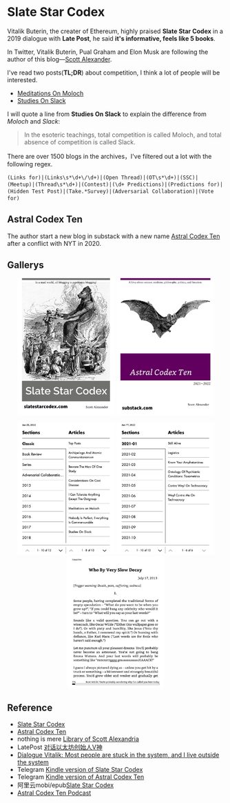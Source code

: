 # Slate Star Codex

Vitalik Buterin, the creater of Ethereum, highly praised **Slate Star Codex** in a 2019 dialogue with **Late Post**, he said **it's informative,  feels like 5 books**.

In Twitter, Vitalik Buterin, Pual Graham and Elon Musk are following the author of this blog—[Scott Alexander](https://twitter.com/slatestarcodex).

I've read two posts(**TL;DR**) about competition, I think a lot of people will be interested.

 - [Meditations On Moloch](https://slatestarcodex.com/2014/07/30/meditations-on-moloch/)
 - [Studies On Slack](https://slatestarcodex.com/2020/05/12/studies-on-slack/)

I will quote a line from **Studies On Slack** to explain the difference from *Moloch* and *Slack*:

>In the esoteric teachings, total competition is called Moloch, and total absence of competition is called Slack.

There are over 1500 blogs in the archives，I've filtered out a lot with the following regex.

```
(Links for)|(Links\s*\d+\/\d+)|(Open Thread)|(OT\s*\d+)|(SSC)|(Meetup)|(Thread\s*\d+)|(Contest)|(\d+ Predictions)|(Predictions for)|(Hidden Test Post)|(Take.*Survey)|(Adversarial Collaboration)|(Vote for)
```

## Astral Codex Ten

The author start a new blog in substack with a new name [Astral Codex Ten](https://astralcodexten.substack.com/) after a conflict with NYT in 2020.

## Gallerys

<p align="middle">
<img src="Slate Star Codex/images/cover3.jpg"  width=45% />
<img src="Astral Codex Ten/images/cover.jpg"  width=45% />
</p>
<p align="middle">
<img src="Slate Star Codex/images/screenshot_0.jpg"  width=45% />
<img src="Astral Codex Ten/images/screenshot_1.jpg"  width=45% />
<img src="Slate Star Codex/images/screenshot_3.jpg"  width=45% />
</p>

## Reference

 - [Slate Star Codex](https://slatestarcodex.com)
 - [Astral Codex Ten](https://astralcodexten.substack.com/)
 - nothing is mere [Library of Scott Alexandria](https://nothingismere.com/2015/09/12/library-of-scott-alexandria/)
 - LatePost [对话以太坊创始人V神](https://www.latepost.com/news/dj_detail?id=119)
 - [Dialogue Vitalik: Most people are stuck in the system, and I live outside the system](https://blocking.net/11290/dialogue-vitalik-most-people-are-stuck-in-the-system-and-i-live-outside-the-system/)
 - Telegram [Kindle version of Slate Star Codex](https://t.me/master_thyself/333)
 - Telegram [Kindle version of Astral Codex Ten](https://t.me/master_thyself/335)
 - 阿里云mobi/epub[Slate Star Codex](https://www.aliyundrive.com/s/GcpSbFY6i23)
 - [Astral Codex Ten Podcast](https://linktr.ee/sscpodcast)
